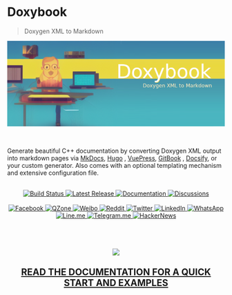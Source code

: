 # Doxybook

> Doxygen XML to Markdown

[![Doxybook](docs/img/doxybook_banner.png)](https://alandefreitas.github.io/doxybook/)

<!--[abstract -->

<br/>

Generate beautiful C++ documentation by converting Doxygen XML output into
markdown pages via [MkDocs](https://www.mkdocs.org/), [Hugo](https://gohugo.io/)
, [VuePress](https://vuepress.vuejs.org/), [GitBook](https://github.com/GitbookIO/gitbook)
, [Docsify](https://docsify.js.org/#/), or your custom generator. Also comes with an optional templating mechanism and
extensive configuration file.

<br/>

<div style="text-align: center;">
<a href="https://github.com/alandefreitas/doxybook/actions?query=workflow%3ABuild+event%3Apush+branch%3Amaster+" target="_blank">
  <img alt="Build Status" src="https://img.shields.io/github/workflow/status/alandefreitas/doxybook/Build/master?event=push&label=Build&logo=Github-Actions">
</a>
<a href="https://GitHub.com/alandefreitas/doxybook/releases/" target="_blank">
  <img alt="Latest Release" src="https://img.shields.io/github/release/alandefreitas/doxybook.svg?label=Download">
</a>
<a href="https://alandefreitas.github.io/doxybook/" target="_blank">
  <img alt="Documentation" src="https://img.shields.io/website-up-down-green-red/http/alandefreitas.github.io/doxybook.svg?label=Documentation">
</a>
<a href="https://github.com/alandefreitas/doxybook/discussions" target="_blank">
  <img alt="Discussions" src="https://img.shields.io/website-up-down-green-red/http/alandefreitas.github.io/doxybook.svg?label=Discussions">
</a>
</div>

<br/>

<div style="text-align: center;">

<!-- https://github.com/bradvin/social-share-urls -->

<a href="https://www.facebook.com/sharer/sharer.php?t=doxybook:%20Doxygen%20XML%20to%20Markdown&u=https://github.com/alandefreitas/doxybook/" target="_blank">
    <img alt="Facebook" src="https://img.shields.io/twitter/url/http/shields.io.svg?style=social&label=Share+on+Facebook&logo=facebook">
</a>
<a href="http://sns.qzone.qq.com/cgi-bin/qzshare/cgi_qzshare_onekey?url=https://github.com/alandefreitas/doxybook/&title_=doxybook:Do%20xygen X%20L %20to%20Markdown&summary_=doxybook:%20Doxygen%20XML%20to%20Markdown" target="_blank">
    <img alt="QZone" src="https://img.shields.io/twitter/url/http/shields.io.svg?style=social&label=Share+on+QZone&logo=qzone">
</a>
<a href="http://sns.qzone.qq.com/cgi-bin/qzshare/cgi_qzshare_onekey?url=https://github.com/alandefreitas/doxybook/&title_=doxybook:Do%20xygen X%20L %20to%20Markdown&summary_=doxybook:%20Doxygen%20XML%20to%20Markdown" target="_blank">
    <img alt="Weibo" src="https://img.shields.io/twitter/url/http/shields.io.svg?style=social&label=Share+on+Weibo&logo=sina-weibo">
</a>
<a href="http://www.reddit.com/submit?url=https://github.com/alandefreitas/doxybook/&title_=Doxybook:%20Doxygen%20XML%20to%20Markdown" target="_blank">
    <img alt="Reddit" src="https://img.shields.io/twitter/url/http/shields.io.svg?style=social&label=Share+on+Reddit&logo=reddit">
</a>
<a href="https://twitter.com/intent/tweet?text=doxybook:%20Doxygen%20XML%20to%20Markdown&url=https://github.com/alandefreitas/doxybook/&hashtags=Doxygen,Documentation,Cpp" target="_blank">
    <img alt="Twitter" src="https://img.shields.io/twitter/url/http/shields.io.svg?label=Share+on+Twitter&style=social">
</a>
<a href="https://www.linkedin.com/shareArticle?mini=false&url=https://github.com/alandefreitas/doxybook/&title_=doxybook:Do%20xygen X%20L %20to%20Markdown" target="_blank">
    <img alt="LinkedIn" src="https://img.shields.io/twitter/url/http/shields.io.svg?style=social&label=Share+on+LinkedIn&logo=linkedin">
</a>
<a href="https://api.whatsapp.com/send?text=doxybook:%20Doxygen%20XML%20to%20Markdown:+https://github.com/alandefreitas/doxybook/" target="_blank">
    <img alt="WhatsApp" src="https://img.shields.io/twitter/url/http/shields.io.svg?style=social&label=Share+on+WhatsApp&logo=whatsapp">
</a>
<a href="https://lineit.line.me/share/ui?url=https://github.com/alandefreitas/doxybook/&text=doxybook:%20Doxygen%20XML%20to%20Markdown" target="_blank">
    <img alt="Line.me" src="https://img.shields.io/twitter/url/http/shields.io.svg?style=social&label=Share+on+Line.me&logo=line">
</a>
<a href="https://telegram.me/share/url?url=https://github.com/alandefreitas/doxybook/&text=doxybook:%20Doxygen%20XML%20to%20Markdown" target="_blank">
    <img alt="Telegram.me" src="https://img.shields.io/twitter/url/http/shields.io.svg?style=social&label=Share+on+Telegram.me&logo=telegram">
</a>
<a href="https://news.ycombinator.com/submitlink?u=https://github.com/alandefreitas/doxybook/&t=doxybook:%20Doxygen%20XML%20to%20Markdown" target="_blank">
    <img alt="HackerNews" src="https://img.shields.io/twitter/url/http/shields.io.svg?style=social&label=Share+on+HackerNews&logo=y-combinator">
</a>

</div>

<br/>

<!--] -->

<br/>

<div style="text-align: center;">

<h2>

<a href="https://alandefreitas.github.io/doxybook/">
  <img src="https://upload.wikimedia.org/wikipedia/commons/2/2a/Documentation-plain.svg" width="50%"/>
</a>

[READ THE DOCUMENTATION FOR A QUICK START AND EXAMPLES](https://alandefreitas.github.io/doxybook/)

</h2>

</div>

